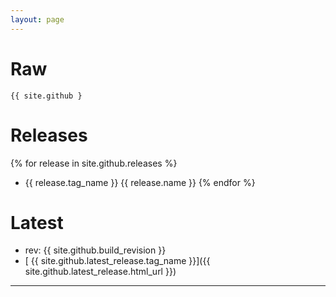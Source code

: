 ```yaml
---
layout: page
---
```


# Raw

    {{ site.github }

# Releases

{% for release in site.github.releases %}
  * {{ release.tag_name }} {{ release.name }}
{% endfor %}

# Latest

 * rev: {{ site.github.build_revision }} 
 * [ {{ site.github.latest_release.tag_name }}]({{ site.github.latest_release.html_url }}) 

---
